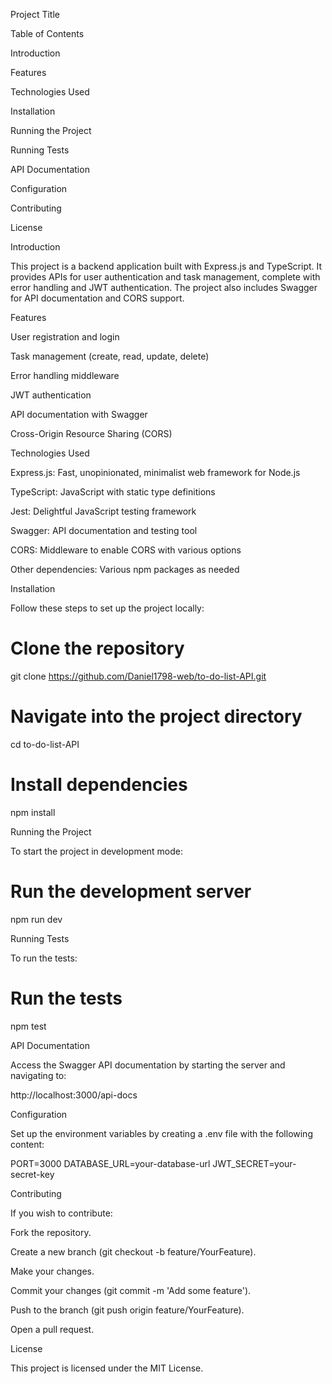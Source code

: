 Project Title

Table of Contents

Introduction

Features

Technologies Used

Installation

Running the Project

Running Tests

API Documentation

Configuration

Contributing

License

Introduction

This project is a backend application built with Express.js and TypeScript. It provides APIs for user authentication and task management, complete with error handling and JWT authentication. The project also includes Swagger for API documentation and CORS support.

Features

User registration and login

Task management (create, read, update, delete)

Error handling middleware

JWT authentication

API documentation with Swagger

Cross-Origin Resource Sharing (CORS)

Technologies Used

Express.js: Fast, unopinionated, minimalist web framework for Node.js

TypeScript: JavaScript with static type definitions

Jest: Delightful JavaScript testing framework

Swagger: API documentation and testing tool

CORS: Middleware to enable CORS with various options

Other dependencies: Various npm packages as needed

Installation

Follow these steps to set up the project locally:

# Clone the repository
git clone https://github.com/Daniel1798-web/to-do-list-API.git

# Navigate into the project directory
cd to-do-list-API

# Install dependencies
npm install

Running the Project

To start the project in development mode:

# Run the development server
npm run dev

Running Tests

To run the tests:

# Run the tests
npm test

API Documentation

Access the Swagger API documentation by starting the server and navigating to:

http://localhost:3000/api-docs

Configuration

Set up the environment variables by creating a .env file with the following content:

PORT=3000
DATABASE_URL=your-database-url
JWT_SECRET=your-secret-key

Contributing

If you wish to contribute:

Fork the repository.

Create a new branch (git checkout -b feature/YourFeature).

Make your changes.

Commit your changes (git commit -m 'Add some feature').

Push to the branch (git push origin feature/YourFeature).

Open a pull request.

License

This project is licensed under the MIT License.